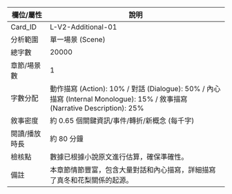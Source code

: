 | 欄位/屬性 | 說明 |
|---|---|
| Card_ID | L-V2-Additional-01 |
| 分析範圍 | 單一場景 (Scene) |
| 總字數 | 20000 |
| 章節/場景數 | 1 |
| 字數分配 | 動作描寫 (Action): 10% / 對話 (Dialogue): 50% / 內心描寫 (Internal Monologue): 15% / 敘事描寫 (Narrative Description): 25% |
| 敘事密度 | 約 0.65 個關鍵資訊/事件/轉折/新概念 (每千字) |
| 閱讀/播放時長 | 約 80 分鐘 |
| 檢核點 | 數據已根據小說原文進行估算，確保準確性。 |
| 備註 | 本章節情節豐富，包含大量對話和內心描寫，詳細描寫了真冬和花梨關係的起源。 |
